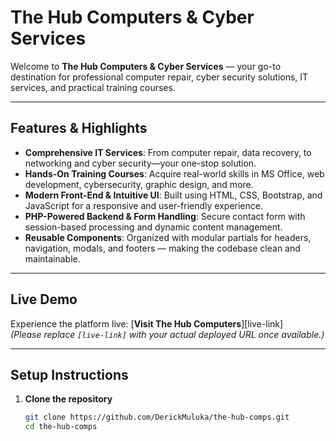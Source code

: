 # The Hub Computers & Cyber Services

Welcome to **The Hub Computers & Cyber Services** — your go-to destination for professional computer repair, cyber security solutions, IT services, and practical training courses.

---

##  Features & Highlights

- **Comprehensive IT Services**: From computer repair, data recovery, to networking and cyber security—your one-stop solution.
- **Hands-On Training Courses**: Acquire real-world skills in MS Office, web development, cybersecurity, graphic design, and more.
- **Modern Front-End & Intuitive UI**: Built using HTML, CSS, Bootstrap, and JavaScript for a responsive and user-friendly experience.
- **PHP-Powered Backend & Form Handling**: Secure contact form with session-based processing and dynamic content management.
- **Reusable Components**: Organized with modular partials for headers, navigation, modals, and footers — making the codebase clean and maintainable.

---

##  Live Demo

Experience the platform live: [**Visit The Hub Computers**][live-link]  
*(Please replace `[live-link]` with your actual deployed URL once available.)*

---

##  Setup Instructions

1. **Clone the repository**

   ```bash
   git clone https://github.com/DerickMuluka/the-hub-comps.git
   cd the-hub-comps
